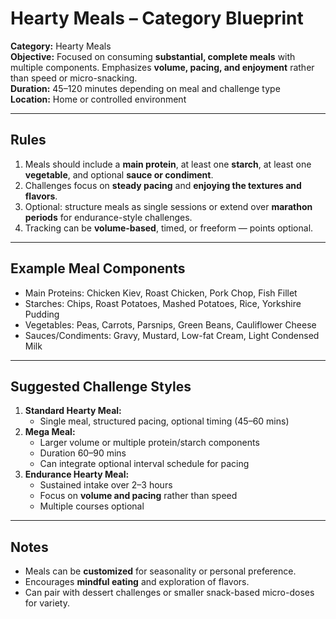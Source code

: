 # Hearty Meals – Category Blueprint

**Category:** Hearty Meals  
**Objective:** Focused on consuming **substantial, complete meals** with multiple components. Emphasizes **volume, pacing, and enjoyment** rather than speed or micro-snacking.  
**Duration:** 45–120 minutes depending on meal and challenge type  
**Location:** Home or controlled environment

---

## Rules

1. Meals should include a **main protein**, at least one **starch**, at least one **vegetable**, and optional **sauce or condiment**.
2. Challenges focus on **steady pacing** and **enjoying the textures and flavors**.
3. Optional: structure meals as single sessions or extend over **marathon periods** for endurance-style challenges.
4. Tracking can be **volume-based**, timed, or freeform — points optional.

---

## Example Meal Components

- Main Proteins: Chicken Kiev, Roast Chicken, Pork Chop, Fish Fillet
- Starches: Chips, Roast Potatoes, Mashed Potatoes, Rice, Yorkshire Pudding
- Vegetables: Peas, Carrots, Parsnips, Green Beans, Cauliflower Cheese
- Sauces/Condiments: Gravy, Mustard, Low-fat Cream, Light Condensed Milk

---

## Suggested Challenge Styles

1. **Standard Hearty Meal:**
   - Single meal, structured pacing, optional timing (45–60 mins)
2. **Mega Meal:**
   - Larger volume or multiple protein/starch components
   - Duration 60–90 mins
   - Can integrate optional interval schedule for pacing
3. **Endurance Hearty Meal:**
   - Sustained intake over 2–3 hours
   - Focus on **volume and pacing** rather than speed
   - Multiple courses optional

---

## Notes

- Meals can be **customized** for seasonality or personal preference.
- Encourages **mindful eating** and exploration of flavors.
- Can pair with dessert challenges or smaller snack-based micro-doses for variety.
